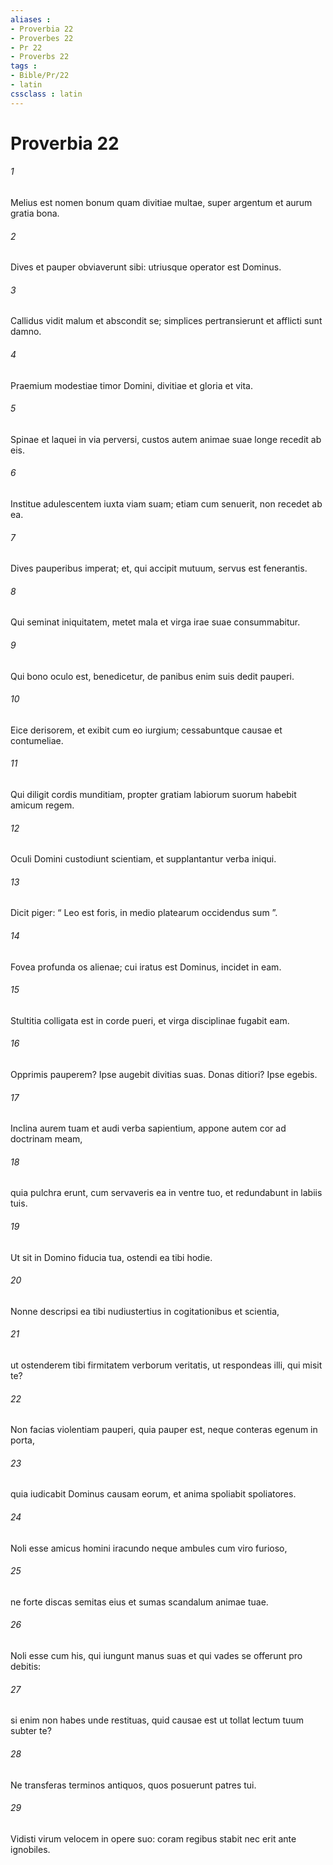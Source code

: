 ```yaml
---
aliases : 
- Proverbia 22
- Proverbes 22
- Pr 22
- Proverbs 22
tags : 
- Bible/Pr/22
- latin
cssclass : latin
---
```


# Proverbia 22

###### 1
Melius est nomen bonum quam divitiae multae, super argentum et aurum gratia bona.
###### 2
Dives et pauper obviaverunt sibi: utriusque operator est Dominus.
###### 3
Callidus vidit malum et abscondit se; simplices pertransierunt et afflicti sunt damno.
###### 4
Praemium modestiae timor Domini, divitiae et gloria et vita.
###### 5
Spinae et laquei in via perversi, custos autem animae suae longe recedit ab eis.
###### 6
Institue adulescentem iuxta viam suam; etiam cum senuerit, non recedet ab ea.
###### 7
Dives pauperibus imperat; et, qui accipit mutuum, servus est fenerantis.
###### 8
Qui seminat iniquitatem, metet mala et virga irae suae consummabitur.
###### 9
Qui bono oculo est, benedicetur, de panibus enim suis dedit pauperi.
###### 10
Eice derisorem, et exibit cum eo iurgium; cessabuntque causae et contumeliae.
###### 11
Qui diligit cordis munditiam, propter gratiam labiorum suorum habebit amicum regem.
###### 12
Oculi Domini custodiunt scientiam, et supplantantur verba iniqui.
###### 13
Dicit piger: “ Leo est foris, in medio platearum occidendus sum ”.
###### 14
Fovea profunda os alienae; cui iratus est Dominus, incidet in eam.
###### 15
Stultitia colligata est in corde pueri, et virga disciplinae fugabit eam.
###### 16
Opprimis pauperem? Ipse augebit divitias suas. Donas ditiori? Ipse egebis.
###### 17
Inclina aurem tuam et audi verba sapientium, appone autem cor ad doctrinam meam,
###### 18
quia pulchra erunt, cum servaveris ea in ventre tuo, et redundabunt in labiis tuis.
###### 19
Ut sit in Domino fiducia tua, ostendi ea tibi hodie.
###### 20
Nonne descripsi ea tibi nudiustertius in cogitationibus et scientia,
###### 21
ut ostenderem tibi firmitatem verborum veritatis, ut respondeas illi, qui misit te?
###### 22
Non facias violentiam pauperi, quia pauper est, neque conteras egenum in porta,
###### 23
quia iudicabit Dominus causam eorum, et anima spoliabit spoliatores.
###### 24
Noli esse amicus homini iracundo neque ambules cum viro furioso,
###### 25
ne forte discas semitas eius et sumas scandalum animae tuae.
###### 26
Noli esse cum his, qui iungunt manus suas et qui vades se offerunt pro debitis:
###### 27
si enim non habes unde restituas, quid causae est ut tollat lectum tuum subter te?
###### 28
Ne transferas terminos antiquos, quos posuerunt patres tui.
###### 29
Vidisti virum velocem in opere suo: coram regibus stabit nec erit ante ignobiles.

